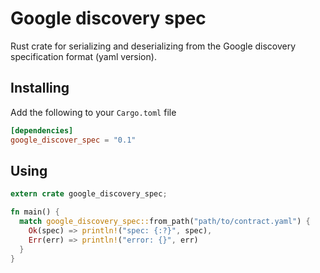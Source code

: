 # Google discovery spec


Rust crate for serializing and deserializing from the Google discovery specification format (yaml version).


## Installing

Add the following to your `Cargo.toml` file

```toml
[dependencies]
google_discover_spec = "0.1"
```



## Using

```rust
extern crate google_discovery_spec;

fn main() {
  match google_discovery_spec::from_path("path/to/contract.yaml") {
    Ok(spec) => println!("spec: {:?}", spec),
    Err(err) => println!("error: {}", err)
  }
}
```


